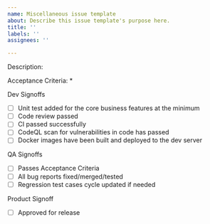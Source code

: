 ```yaml
---
name: Miscellaneous issue template
about: Describe this issue template's purpose here.
title: ''
labels: ''
assignees: ''

---
```


Description:

Acceptance Criteria:
*

Dev Signoffs
- [ ] Unit test added for the core business features at the minimum
- [ ] Code review passed
- [ ] CI passed successfully
- [ ] CodeQL scan for vulnerabilities in code has passed 
- [ ] Docker images have been built and deployed to the dev server

QA Signoffs
- [ ] Passes Acceptance Criteria
- [ ] All bug reports fixed/merged/tested
- [ ] Regression test cases cycle updated if needed

Product Signoff
- [ ] Approved for release
